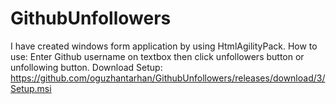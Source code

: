# GithubUnfollowers

I have created windows form application by using HtmlAgilityPack.
How to use:
Enter Github username on textbox
then click unfollowers button or unfollowing button.
Download Setup:
https://github.com/oguzhantarhan/GithubUnfollowers/releases/download/3/Setup.msi
